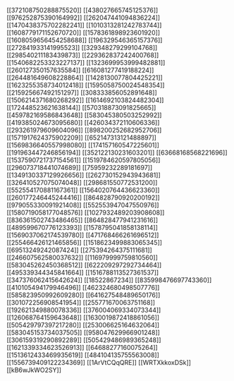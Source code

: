 [[372108750288875520]]
[[438027665745125376]]
[[976252875390164992]]
[[262047441094836224]]
[[1470438375702282241]]
[[1010313281242783744]]
[[1608779171152670720]]
[[1578361898923601920]]
[[1608059656454258688]]
[[196329546365157376]]
[[272841933141995523]]
[[329348279299104768]]
[[298540211183439873]]
[[229362837242400768]]
[[1540682253323227137]]
[[1323699953999482881]]
[[260127350157635584]]
[[616081277419188224]]
[[264481649608228864]]
[[1428130077804425221]]
[[1623255358734012418]]
[[1595058750024548354]]
[[215925667492151297]]
[[308333856052891648]]
[[1506214371680268292]]
[[1614692103824482304]]
[[172448523621638144]]
[[570318873091825665]]
[[459782169586843648]]
[[583045380503252992]]
[[419385024673095680]]
[[426034372110606336]]
[[293261979609604096]]
[[898200252682952706]]
[[1571917624375902209]]
[[652147313121488897]]
[[1569836640557998080]]
[[174157160547225601]]
[[191963447246856194]]
[[352122130231603201]]
[[63668168568221696]]
[[1537590721737154561]]
[[1519784620597805056]]
[[296073718441074689]]
[[75959232289181697]]
[[1349130337129926656]]
[[262730152943943681]]
[[326410527075074048]]
[[298681550772531200]]
[[552554170881167361]]
[[1564020764436623360]]
[[260177246445244416]]
[[864828790920200192]]
[[979055330091921408]]
[[552553947047550976]]
[[1580719058177048576]]
[[1027932489203908608]]
[[836361502743486465]]
[[864828477941231616]]
[[489599670776123393]]
[[1578795041858138114]]
[[1569037062174539780]]
[[471768466261696512]]
[[255466426121465856]]
[[1518623499883065345]]
[[69513249242087424]]
[[275394264375111681]]
[[246607562580037632]]
[[116979999759810560]]
[[583045262450368512]]
[[622209297292734464]]
[[495339344345841664]]
[[1516788113527361537]]
[[347376062415642624]]
[[18522867234]]
[[835998476697743360]]
[[410105494179946496]]
[[462324680498507776]]
[[585823950992609280]]
[[641627548489650176]]
[[301072256908541954]]
[[255771670063751168]]
[[192621349880078336]]
[[376004069334073344]]
[[126068764159643648]]
[[1630019872418861056]]
[[505429797397217280]]
[[253006625164632064]]
[[583045153734037505]]
[[958047629966901248]]
[[306159319290892289]]
[[505429486989365248]]
[[1621339334623526913]]
[[64688277160075264]]
[[1513612433469935619]]
[[484104135755563008]]
[[1556739409122234369]]
[[1ArVtCQqQRE]]
[[WRTXkkoxDSk]]
[[kB6wJkWO2SY]]
